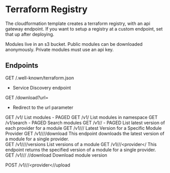 # Terraform Registry

The cloudformation template creates a terraform registry, with an api gateway endpoint. If you want to setup a registry
at a custom endpoint, set that up after deploying.

Modules live in an s3 bucket. Public modules can be downloaded anonymously. Private modules must use an api key.

## Endpoints

GET /.well-known/terraform.json

* Service Discovery endpoint

GET /download<ext>?url=<b64 encoded url>

* Redirect to the url parameter

GET /v1/ List modules - PAGED GET /v1/<namespace>
List modules in namespace GET /v1/search - PAGED Search modules GET /v1/<namespace>/<name> - PAGED List latest version
of each provider for a module GET /v1/<namespace>/<name>/<provider>
Latest Version for a Specific Module Provider GET /v1/<namespace>/<name>/<provider>/download This endpoint downloads the
latest version of a module for a single provider.    
GET /v1/<namespace>/<name>/<provider>/versions List versions of a module GET /v1/<namespace>/<name>/<provider</<version>
This endpoint returns the specified version of a module for a single provider. GET /v1/<namespace>/<name>/<provider>
/<version>/download Download module version

POST /v1/<namespace>/<name>/<provider</<version>/upload
